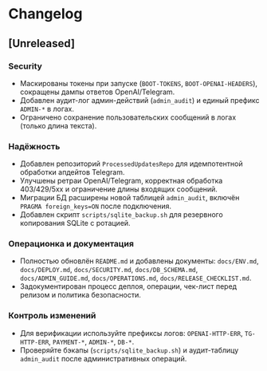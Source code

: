 # Changelog

## [Unreleased]

### Security
- Маскированы токены при запуске (`BOOT-TOKENS`, `BOOT-OPENAI-HEADERS`), сокращены дампы ответов OpenAI/Telegram.
- Добавлен аудит-лог админ-действий (`admin_audit`) и единый префикс `ADMIN-*` в логах.
- Ограничено сохранение пользовательских сообщений в логах (только длина текста).

### Надёжность
- Добавлен репозиторий `ProcessedUpdatesRepo` для идемпотентной обработки апдейтов Telegram.
- Улучшены ретраи OpenAI/Telegram, корректная обработка 403/429/5xx и ограничение длины входящих сообщений.
- Миграции БД расширены новой таблицей `admin_audit`, включён `PRAGMA foreign_keys=ON` после подключения.
- Добавлен скрипт `scripts/sqlite_backup.sh` для резервного копирования SQLite с ротацией.

### Операционка и документация
- Полностью обновлён `README.md` и добавлены документы: `docs/ENV.md`, `docs/DEPLOY.md`, `docs/SECURITY.md`,
  `docs/DB_SCHEMA.md`, `docs/ADMIN_GUIDE.md`, `docs/OPERATIONS.md`, `docs/RELEASE_CHECKLIST.md`.
- Задокументирован процесс деплоя, операции, чек-лист перед релизом и политика безопасности.

### Контроль изменений
- Для верификации используйте префиксы логов: `OPENAI-HTTP-ERR`, `TG-HTTP-ERR`, `PAYMENT-*`, `ADMIN-*`, `DB-*`.
- Проверяйте бэкапы (`scripts/sqlite_backup.sh`) и аудит-таблицу `admin_audit` после административных операций.
